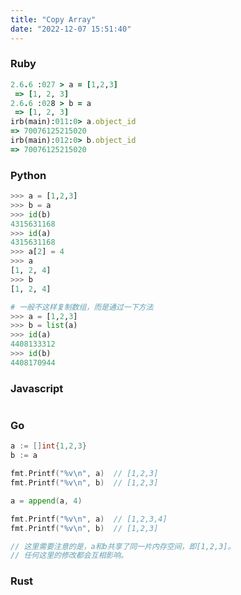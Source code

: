 ```yaml
---
title: "Copy Array"
date: "2022-12-07 15:51:40"
---
```


### Ruby

```ruby
2.6.6 :027 > a = [1,2,3]
 => [1, 2, 3]
2.6.6 :028 > b = a
 => [1, 2, 3]
irb(main):011:0> a.object_id
=> 70076125215020
irb(main):012:0> b.object_id
=> 70076125215020
```

### Python

```python
>>> a = [1,2,3]
>>> b = a
>>> id(b)
4315631168
>>> id(a)
4315631168
>>> a[2] = 4
>>> a
[1, 2, 4]
>>> b
[1, 2, 4]

# 一般不这样复制数组，而是通过一下方法
>>> a = [1,2,3]
>>> b = list(a)
>>> id(a)
4408133312
>>> id(b)
4408170944
```

### Javascript

```javascript

```

### Go

```go
a := []int{1,2,3}
b := a

fmt.Printf("%v\n", a)  // [1,2,3]
fmt.Printf("%v\n", b)  // [1,2,3]

a = append(a, 4)

fmt.Printf("%v\n", a)  // [1,2,3,4]
fmt.Printf("%v\n", b)  // [1,2,3]

// 这里需要注意的是，a和b共享了同一片内存空间，即[1,2,3]。
// 任何这里的修改都会互相影响。
```

### Rust

```rust

```
